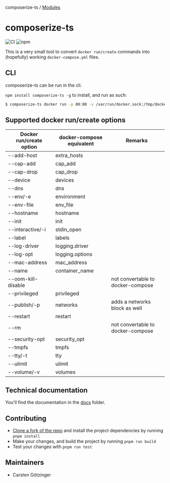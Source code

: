 composerize-ts / [Modules](modules.md)

# composerize-ts

![CI](https://github.com/cgoIT/composerize-ts/actions/workflows/ci.yml/badge.svg)
![npm](https://img.shields.io/npm/v/composerize-ts)

This is a very small tool to convert `docker run/create` commands into (hopefully) working `docker-compose.yml` files.

## CLI

composerize-ts can be run in the cli.

`npm install composerize-ts -g` to install, and run as such:

```bash
$ composerize-ts docker run -p 80:80 -v /var/run/docker.sock:/tmp/docker.sock:ro --restart always --log-opt max-size=1g nginx
```

## Supported docker run/create options

| Docker run/create option | docker-compose equivalent | Remarks                           |
|--------------------------|---------------------------|-----------------------------------|
| --add-host               | extra_hosts               |                                   |
| --cap-add                | cap_add                   |                                   |
| --cap-drop               | cap_drop                  |                                   |
| --device                 | devices                   |                                   |
| --dns                    | dns                       |                                   |
| --env/-e                 | environment               |                                   |
| --env-file               | env_file                  |                                   |
| --hostname               | hostname                  |                                   |
| --init                   | init                      |                                   |
| --interactive/-i         | stdin_open                |                                   |
| --label                  | labels                    |                                   |
| --log-driver             | logging.driver            |                                   |
| --log-opt                | logging.options           |                                   |
| --mac-address            | mac_address               |                                   |
| --name                   | container_name            |                                   |
| --oom-kill-disable       |                           | not convertable to docker-compose |
| --privileged             | privileged                |                                   |
| --publish/-p             | networks                  | adds a networks block as well     |
| --restart                | restart                   |                                   |
| --rm                     |                           | not convertable to docker-compose |
| --security-opt           | security_opt              |                                   |
| --tmpfs                  | tmpfs                     |                                   |
| --tty/-t                 | tty                       |                                   |
| --ulimit                 | ulimit                    |                                   |
| --volume/-v              | volumes                   |                                   |

## Technical documentation

You'll find the documentation in the [docs](./docs) folder.

## Contributing

- [Clone a fork of the repo](https://guides.github.com/activities/forking/) and install the project dependencies by running `pnpm install`
- Make your changes, and build the project by running `pnpm run build`
- Test your changes with `pnpm run test`

## Maintainers

- Carsten Götzinger
